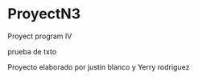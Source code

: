# ProyectN3
Proyect program IV

prueba de txto

Proyecto elaborado por justin blanco y Yerry rodriguez
